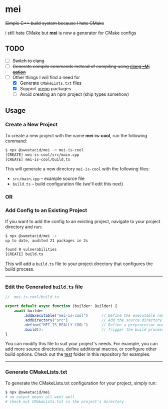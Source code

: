 # mei

~~Simple C++ build system because I hate CMake~~

i still hate CMake but **mei** is now a generator for CMake configs

## TODO

- [ ] ~~Switch to clang~~
- [ ] ~~Generate compile commands instead of compiling
  using [clang -Mj option](http://bcain-llvm.readthedocs.io/projects/clang/en/latest/ClangCommandLineReference/#cmdoption-clang-mj-arg)~~
- [ ] Other things I will find a need for
    - [x] Generate `CMakeLists.txt` files
    - [x] Support [xrepo](https://xrepo.xmake.io/) packages
    - [ ] Avoid creating an npm project (ship types somehow)

## Usage

### Create a New Project

To create a new project with the name **mei-is-cool**, run the following command:

```bash
$ npx @sweetacid/mei -n mei-is-cool
[CREATE] mei-is-cool/src/main.cpp
[CREATE] mei-is-cool/build.ts
```

This will generate a new directory `mei-is-cool` with the following files:

* `src/main.cpp` – example source file
* `build.ts` – build configuration file (we'll edit this next)

### OR

### Add Config to an Existing Project

If you want to add the config to an existing project, navigate to your project directory and run:

```bash
$ npx @sweetacid/mei -c
up to date, audited 21 packages in 2s

found 0 vulnerabilities
[CREATE] build.ts
```

This will add a `build.ts` file to your project directory that configures the build process.

---

### Edit the Generated `build.ts` file

```typescript
//  mei-is-cool/build.ts

export default async function (builder: Builder) {
    await builder
        .addExecutable("mei-is-cool")      // Define the executable name
        .addDirectory("src")               // Add the source directory
        .define("MEI_IS_REALLY_COOL")      // Define a preprocessor macro
        .build();                          // Trigger the build process
}
```

You can modify this file to suit your project's needs. For example, you can add more source directories, define
additional macros, or configure other build options. Check out the [test](test/) folder in this repository for examples.

---

### Generate CMakeLists.txt

To generate the CMakeLists.txt configuration for your project, simply run:

```bash
$ npx @sweetacid/mei
# no output means all went well
# check out CMakeLists.txt in the project's directory
```
